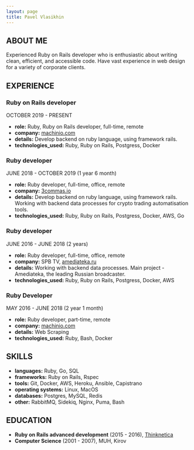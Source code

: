 ```yaml
---
layout: page
title: Pavel Vlasikhin
---
```


## ABOUT ME

Experienced Ruby on Rails developer who is enthusiastic about writing clean, efficient, and accessible code.
Have vast experience in web design for a variety of corporate clients.

## EXPERIENCE

### Ruby on Rails developer
<p> OCTOBER 2019 - PRESENT </p>

- **role:** Ruby, Ruby on Rails developer, full-time, remote
- **company:** <a href="https://machinio.com" target="_blank">machinio.com</a>
- **details:** Develop backend on ruby language, using framework rails.
- **technologies_used:** Ruby, Ruby on Rails, Postgress, Docker

### Ruby developer
 <p> JUNE 2018 - OCTOBER 2019 (1 year 6 month) </p>

- **role:** Ruby developer, full-time, office, remote
- **company:** <a href="https://3commas.io" target="_blank">3commas.io</a>
- **details:** Develop backend on ruby language, using framework rails. Working with backend data processes for crypto trading automatisation tools.
- **technologies_used:** Ruby, Ruby on Rails, Postgress, Docker, AWS, Go

### Ruby developer
 <p> JUNE 2016 - JUNE 2018 (2 years) </p>

- **role:** Ruby developer, full-time, office, remote
- **company:** SPB TV, <a href= "https://amediateka.ru" target="_blank">amediateka.ru</a>
- **details:** Working with backend data processes. Main project - Amediateka, the leading Russian broadcaster.
- **technologies_used:** Ruby, Ruby on Rails, Postgress, Docker, AWS

### Ruby Developer
  <p> MAY 2016 - JUNE 2018 (2 year 1 month) </p>

- **role:** Ruby developer, part-time, remote
- **company:** <a href="https://machinio.com" target="_blank">machinio.com</a>
- **details:** Web Scraping
- **technologies_used:** Ruby, Bash, Docker

## SKILLS

- **languages:** Ruby, Go, SQL
- **frameworks:** Ruby on Rails, Rspec
- **tools:** Git, Docker, AWS, Heroku, Ansible, Capistrano
- **operating systems:** Linux, MacOS
- **databases:** Postgres, MySQL, Redis
- **other:** RabbitMQ, Sidekiq, Nginx, Puma, Bash

## EDUCATION

- **Ruby on Rails advanced development** (2015 - 2016), <a href="https://thinknetica.com" target="_blank">Thinknetica</a>
- **Computer Science** (2001 - 2007), MUH, Kirov
